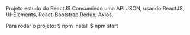 Projeto estudo do ReactJS 
Consumindo uma API JSON, usando ReactJS, UI-Elements, React-Bootstrap,Redux, Axios.

Para rodar o projeto:
$ npm install
$ npm start



